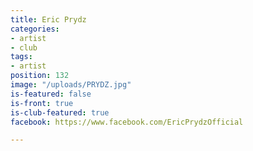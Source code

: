 ```yaml
---
title: Eric Prydz
categories:
- artist
- club
tags:
- artist
position: 132
image: "/uploads/PRYDZ.jpg"
is-featured: false
is-front: true
is-club-featured: true
facebook: https://www.facebook.com/EricPrydzOfficial

---
```


